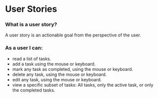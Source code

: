 # User Stories
### What is a user story?
A user story is an actionable goal from the perspective of the user.
### As a user I can:
* read a list of tasks.
* add a task using the mouse or keyboard.
* mark any task as completed, using the mouse or keyboard.
* delete any task, using the mouse or keyboard.
* edit any task, using the mouse or keyboard.
* view a specific subset of tasks: All tasks, only the active task, or only the completed tasks.
